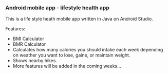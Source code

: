 ### Android mobile app - lifestyle health app

This is a life style heath mobile app written in Java on Android Studio.

Features:
- BMI Calculator
- BMR Calculator
- Calculates how many calories you should intake each week depending on weather you want to lose, gaine, or maintain weight.
- Shows nearby hikes.
- More features will be added in the coming weeks...

